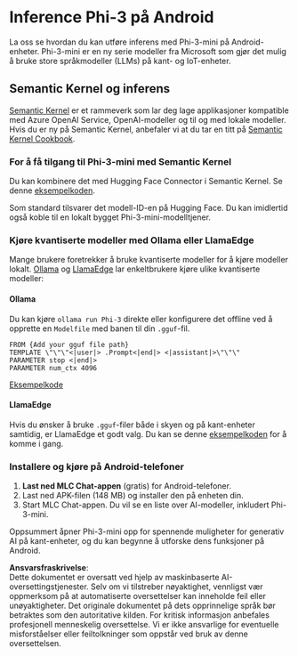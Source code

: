 # **Inference Phi-3 på Android**

La oss se hvordan du kan utføre inferens med Phi-3-mini på Android-enheter. Phi-3-mini er en ny serie modeller fra Microsoft som gjør det mulig å bruke store språkmodeller (LLMs) på kant- og IoT-enheter.

## Semantic Kernel og inferens

[Semantic Kernel](https://github.com/microsoft/semantic-kernel) er et rammeverk som lar deg lage applikasjoner kompatible med Azure OpenAI Service, OpenAI-modeller og til og med lokale modeller. Hvis du er ny på Semantic Kernel, anbefaler vi at du tar en titt på [Semantic Kernel Cookbook](https://github.com/microsoft/SemanticKernelCookBook?WT.mc_id=aiml-138114-kinfeylo).

### For å få tilgang til Phi-3-mini med Semantic Kernel

Du kan kombinere det med Hugging Face Connector i Semantic Kernel. Se denne [eksempelkoden](https://github.com/Azure-Samples/Phi-3MiniSamples/tree/main/semantickernel?WT.mc_id=aiml-138114-kinfeylo).

Som standard tilsvarer det modell-ID-en på Hugging Face. Du kan imidlertid også koble til en lokalt bygget Phi-3-mini-modelltjener.

### Kjøre kvantiserte modeller med Ollama eller LlamaEdge

Mange brukere foretrekker å bruke kvantiserte modeller for å kjøre modeller lokalt. [Ollama](https://ollama.com/) og [LlamaEdge](https://llamaedge.com) lar enkeltbrukere kjøre ulike kvantiserte modeller:

#### Ollama

Du kan kjøre `ollama run Phi-3` direkte eller konfigurere det offline ved å opprette en `Modelfile` med banen til din `.gguf`-fil.

```gguf
FROM {Add your gguf file path}
TEMPLATE \"\"\"<|user|> .Prompt<|end|> <|assistant|>\"\"\"
PARAMETER stop <|end|>
PARAMETER num_ctx 4096
```

[Eksempelkode](https://github.com/Azure-Samples/Phi-3MiniSamples/tree/main/ollama?WT.mc_id=aiml-138114-kinfeylo)

#### LlamaEdge

Hvis du ønsker å bruke `.gguf`-filer både i skyen og på kant-enheter samtidig, er LlamaEdge et godt valg. Du kan se denne [eksempelkoden](https://github.com/Azure-Samples/Phi-3MiniSamples/tree/main/wasm?WT.mc_id=aiml-138114-kinfeylo) for å komme i gang.

### Installere og kjøre på Android-telefoner

1. **Last ned MLC Chat-appen** (gratis) for Android-telefoner.  
2. Last ned APK-filen (148 MB) og installer den på enheten din.  
3. Start MLC Chat-appen. Du vil se en liste over AI-modeller, inkludert Phi-3-mini.

Oppsummert åpner Phi-3-mini opp for spennende muligheter for generativ AI på kant-enheter, og du kan begynne å utforske dens funksjoner på Android.

**Ansvarsfraskrivelse**:  
Dette dokumentet er oversatt ved hjelp av maskinbaserte AI-oversettingstjenester. Selv om vi tilstreber nøyaktighet, vennligst vær oppmerksom på at automatiserte oversettelser kan inneholde feil eller unøyaktigheter. Det originale dokumentet på dets opprinnelige språk bør betraktes som den autoritative kilden. For kritisk informasjon anbefales profesjonell menneskelig oversettelse. Vi er ikke ansvarlige for eventuelle misforståelser eller feiltolkninger som oppstår ved bruk av denne oversettelsen.